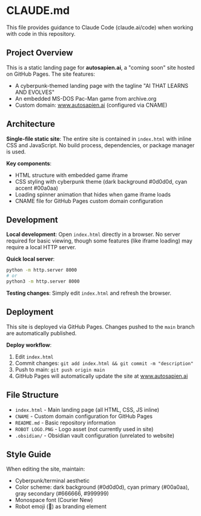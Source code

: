 # CLAUDE.md

This file provides guidance to Claude Code (claude.ai/code) when working with code in this repository.

## Project Overview

This is a static landing page for **autosapien.ai**, a "coming soon" site hosted on GitHub Pages. The site features:
- A cyberpunk-themed landing page with the tagline "AI THAT LEARNS AND EVOLVES"
- An embedded MS-DOS Pac-Man game from archive.org
- Custom domain: www.autosapien.ai (configured via CNAME)

## Architecture

**Single-file static site**: The entire site is contained in `index.html` with inline CSS and JavaScript. No build process, dependencies, or package manager is used.

**Key components**:
- HTML structure with embedded game iframe
- CSS styling with cyberpunk theme (dark background #0d0d0d, cyan accent #00a0aa)
- Loading spinner animation that hides when game iframe loads
- CNAME file for GitHub Pages custom domain configuration

## Development

**Local development**: Open `index.html` directly in a browser. No server required for basic viewing, though some features (like iframe loading) may require a local HTTP server.

**Quick local server**:
```bash
python -m http.server 8000
# or
python3 -m http.server 8000
```

**Testing changes**: Simply edit `index.html` and refresh the browser.

## Deployment

This site is deployed via GitHub Pages. Changes pushed to the `main` branch are automatically published.

**Deploy workflow**:
1. Edit `index.html`
2. Commit changes: `git add index.html && git commit -m "description"`
3. Push to main: `git push origin main`
4. GitHub Pages will automatically update the site at www.autosapien.ai

## File Structure

- `index.html` - Main landing page (all HTML, CSS, JS inline)
- `CNAME` - Custom domain configuration for GitHub Pages
- `README.md` - Basic repository information
- `ROBOT LOGO.PNG` - Logo asset (not currently used in site)
- `.obsidian/` - Obsidian vault configuration (unrelated to website)

## Style Guide

When editing the site, maintain:
- Cyberpunk/terminal aesthetic
- Color scheme: dark background (#0d0d0d), cyan primary (#00a0aa), gray secondary (#666666, #999999)
- Monospace font (Courier New)
- Robot emoji (🤖) as branding element
